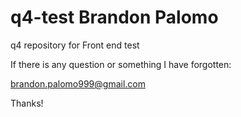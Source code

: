 # q4-test Brandon Palomo
q4 repository for Front end test

If there is any question or something I have forgotten:

brandon.palomo999@gmail.com

Thanks!
